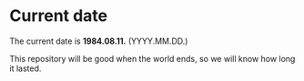 # Current date

The current date is **1984.08.11.** (YYYY.MM.DD.)

This repository will be good when the world ends, so we will know how long it lasted.